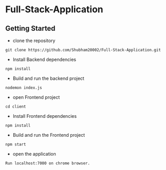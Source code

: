 ﻿# Full-Stack-Application

## Getting Started

- clone the repository

```
git clone https://github.com/Shubham20002/Full-Stack-Application.git
```

- Install Backend dependencies

```
npm install
```

- Build and run the backend project

```
nodemon index.js
```
- open Frontend project

```
cd client

```
- Install Frontend dependencies

```
npm install

```
- Build and run the Frontend project

```
npm start
```
- open the application

```
Run localhost:7000 on chrome browser.
```





